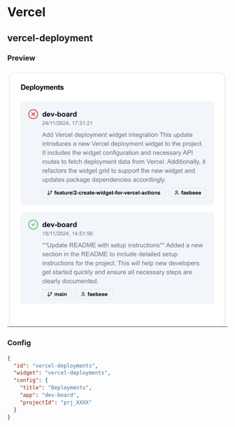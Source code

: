 # Vercel

## vercel-deployment

### Preview
![vercel-deployment.png](assets/vercel-deployment.png)

### Config
```json
{
  "id": "vercel-deployments",
  "widget": "vercel-deployments",
  "config": {
    "title": "Deployments",
    "app": "dev-board",
    "projectId": "prj_XXXX"
  }
}
```